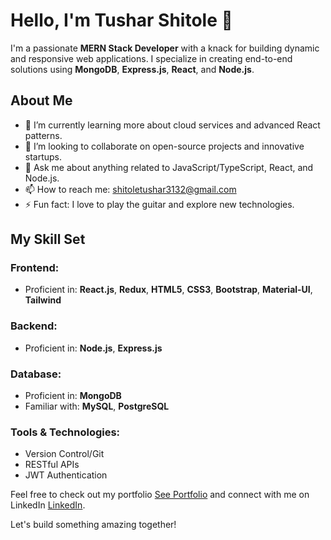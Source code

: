 # Hello, I'm Tushar Shitole 👋

I'm a passionate **MERN Stack Developer** with a knack for building dynamic and responsive web applications. I specialize in creating end-to-end solutions using **MongoDB**, **Express.js**, **React**, and **Node.js**.

## About Me
- 🌱 I’m currently learning more about cloud services and advanced React patterns.
- 👯 I’m looking to collaborate on open-source projects and innovative startups.
- 💬 Ask me about anything related to JavaScript/TypeScript, React, and Node.js.
- 📫 How to reach me: shitoletushar3132@gmail.com
- ⚡ Fun fact: I love to play the guitar and explore new technologies.

## My Skill Set
### Frontend:
- Proficient in: **React.js**, **Redux**, **HTML5**, **CSS3**, **Bootstrap**, **Material-UI**, **Tailwind**

### Backend:
- Proficient in: **Node.js**, **Express.js**

### Database:
- Proficient in: **MongoDB**
- Familiar with: **MySQL**, **PostgreSQL**

### Tools & Technologies:
- Version Control/Git
- RESTful APIs
- JWT Authentication

Feel free to check out my portfolio <a href="https://tushars-portfolio.onrender.com" target="_blank">See Portfolio</a> and connect with me on LinkedIn <a href="https://www.linkedin.com/in/shitoletushar3132/" target="_blank">LinkedIn</a>.

Let's build something amazing together!

